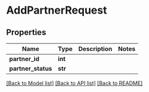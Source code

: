 # AddPartnerRequest

## Properties
Name | Type | Description | Notes
------------ | ------------- | ------------- | -------------
**partner_id** | **int** |  | 
**partner_status** | **str** |  | 

[[Back to Model list]](../README.md#documentation-for-models) [[Back to API list]](../README.md#documentation-for-api-endpoints) [[Back to README]](../README.md)

